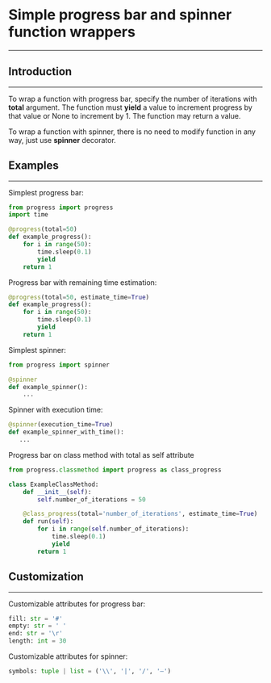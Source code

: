 # Simple progress bar and spinner function wrappers
___

## Introduction
___
To wrap a function with progress bar, specify the number of iterations with **total** argument. The function must
**yield** a value to increment progress by that value or None to increment by 1. The function may return a value.

To wrap a function with spinner, there is no need to modify function in any way, just use **spinner** decorator. 

## Examples
___
Simplest progress bar:
```python
from progress import progress
import time

@progress(total=50)
def example_progress():
    for i in range(50):
        time.sleep(0.1)
        yield
    return 1
```

Progress bar with remaining time estimation:
```python
@progress(total=50, estimate_time=True)
def example_progress():
    for i in range(50):
        time.sleep(0.1)
        yield
    return 1
```

Simplest spinner:
```python
from progress import spinner

@spinner
def example_spinner():
    ...
```

Spinner with execution time:
```python
@spinner(execution_time=True)
def example_spinner_with_time():
   ...
```


Progress bar on class method with total as self attribute
```python
from progress.classmethod import progress as class_progress

class ExampleClassMethod:
    def __init__(self):
        self.number_of_iterations = 50

    @class_progress(total='number_of_iterations', estimate_time=True)
    def run(self):
        for i in range(self.number_of_iterations):
            time.sleep(0.1)
            yield
        return 1
```

## Customization
___
Customizable attributes for progress bar:
```python
fill: str = '#'
empty: str = ' '
end: str = '\r'
length: int = 30
```

Customizable attributes for spinner:
```python
symbols: tuple | list = ('\\', '|', '/', '—')
```
